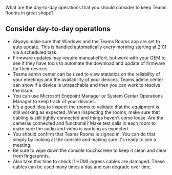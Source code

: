 What are the day-to-day operations that you should consider to keep Teams Rooms in great shape?

## Consider day-to-day operations

- Always make sure that Windows and the Teams Rooms app are set to auto update. This is handled automatically every morning starting at 2:01 via a scheduled task. 
- Firmware updates may require manual effort, but work with your OEM to see if they have tools to automate the download and update of firmware for their devices.
- Teams admin center can be used to view statistics on the reliability of your meetings and the availability of your devices. Teams admin center can show if a device is unreachable and then you can work to resolve the issue.
- You can use Microsoft Endpoint Manager or System Center Operations Manager to keep track of your devices.
- It's a good idea to inspect the rooms to validate that the equipment is still working as expected. When inspecting the rooms, make sure that cabling is still tightly connected and things haven't come loose. Are the cameras connected and functional? Make test calls in each room to make sure the audio and video is working as expected.
- You should confirm that Teams Rooms is signed in. You can do that simply by looking at the console and making sure it's ready to join a meeting.
- Be sure to wipe down the console touchscreen to keep it clean and clear from fingerprints.
- Also take this time to check if HDMI ingress cables are damaged. These cables can be used many times a day and can degrade over time.
